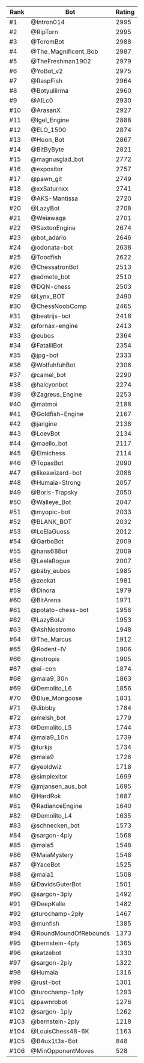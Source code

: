 Rank|Bot|Rating
---|---|---
#1|@Intron014|2995
#2|@RipTorn|2995
#3|@ToromBot|2988
#4|@The_Magnificent_Bob|2987
#5|@TheFreshman1902|2979
#6|@YoBot_v2|2975
#7|@RaspFish|2964
#8|@Botyuliirma|2960
#9|@AILc0|2930
#10|@ArasanX|2927
#11|@Igel_Engine|2888
#12|@ELO_1500|2874
#13|@Hoon_Bot|2867
#14|@BitByByte|2821
#15|@magnusglad_bot|2772
#16|@expositor|2757
#17|@pawn_git|2749
#18|@xxSaturnxx|2741
#19|@AKS-Mantissa|2720
#20|@LazyBot|2708
#21|@Weiawaga|2701
#22|@SaxtonEngine|2674
#23|@bot_adario|2646
#24|@odonata-bot|2638
#25|@Toodfish|2622
#26|@ChessatronBot|2513
#27|@admete_bot|2510
#28|@DQN-chess|2503
#29|@Lynx_BOT|2490
#30|@ChessNoobComp|2465
#31|@beatrijs-bot|2416
#32|@fornax-engine|2413
#33|@eubos|2364
#34|@FataliiBot|2354
#35|@jpg-bot|2333
#36|@WolfuhfuhBot|2306
#37|@camel_bot|2290
#38|@halcyonbot|2274
#39|@Zagreus_Engine|2253
#40|@matmoi|2188
#41|@Goldfish-Engine|2167
#42|@jangine|2138
#43|@LoevBot|2134
#44|@maello_bot|2117
#45|@Elmichess|2114
#46|@TopasBot|2090
#47|@likeawizard-bot|2088
#48|@Humaia-Strong|2057
#49|@Boris-Trapsky|2050
#50|@Walleye_Bot|2047
#51|@myopic-bot|2033
#52|@BLANK_BOT|2032
#53|@LeElaGuess|2012
#54|@GarboBot|2009
#55|@hans68Bot|2009
#56|@LeelaRogue|2007
#57|@baby_eubos|1985
#58|@zeekat|1981
#59|@Dinora|1979
#60|@BitArena|1971
#61|@potato-chess-bot|1956
#62|@LazyBotJr|1953
#63|@AshNostromo|1948
#64|@The_Marcus|1912
#65|@Rodent-IV|1906
#66|@notropis|1905
#67|@ai-con|1874
#68|@maia9_30n|1863
#69|@Demolito_L6|1856
#70|@Blue_Mongoose|1831
#71|@Jibbby|1784
#72|@melsh_bot|1779
#73|@Demolito_L5|1744
#74|@maia9_10n|1739
#75|@turkjs|1734
#76|@maia9|1726
#77|@yeoldwiz|1718
#78|@simplexitor|1699
#79|@jmjansen_aus_bot|1695
#80|@HardRok|1687
#81|@RadianceEngine|1640
#82|@Demolito_L4|1635
#83|@schnecken_bot|1573
#84|@sargon-4ply|1568
#85|@maia5|1548
#86|@MaiaMystery|1548
#87|@YaceBot|1525
#88|@maia1|1508
#89|@DavidsGuterBot|1501
#90|@sargon-3ply|1492
#91|@DeepKalle|1482
#92|@turochamp-2ply|1467
#93|@munfish|1385
#94|@RoundMoundOfRebounds|1373
#95|@bernstein-4ply|1365
#96|@katzebot|1330
#97|@sargon-2ply|1322
#98|@Humaia|1316
#99|@rust-bot|1301
#100|@turochamp-1ply|1293
#101|@pawnrobot|1276
#102|@sargon-1ply|1262
#103|@bernstein-2ply|1218
#104|@LouisChess48-6K|1163
#105|@B4ux1t3s-Bot|848
#106|@MinOpponentMoves|528
